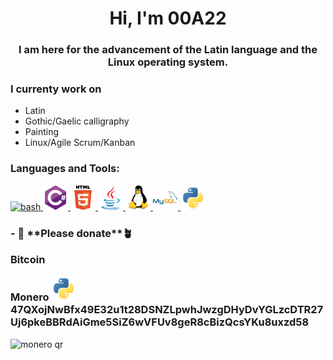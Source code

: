 <h1 align="center">Hi, I'm 00A22</h1>
<h3 align="center">I am here for the advancement of the Latin language and the Linux operating system.  </h3>
<h3>I currenty work on</h3>

<ul>
  <li>Latin
  <li>Gothic/Gaelic calligraphy
  <li>Painting
  <li>Linux/Agile Scrum/Kanban
</ul>

<p align="left">
</p>

<h3 align="left">Languages and Tools:</h3>
<p align="left"> <a href="https://www.gnu.org/software/bash/" target="_blank" rel="noreferrer"> <img src="https://www.vectorlogo.zone/logos/gnu_bash/gnu_bash-icon.svg" alt="bash" width="40" height="40"/> </a> <a href="https://www.w3schools.com/cs/" target="_blank" rel="noreferrer"> <img src="https://raw.githubusercontent.com/devicons/devicon/master/icons/csharp/csharp-original.svg" alt="csharp" width="40" height="40"/> </a> <a href="https://www.w3.org/html/" target="_blank" rel="noreferrer"> <img src="https://raw.githubusercontent.com/devicons/devicon/master/icons/html5/html5-original-wordmark.svg" alt="html5" width="40" height="40"/> </a> <a href="https://www.java.com" target="_blank" rel="noreferrer"> <img src="https://raw.githubusercontent.com/devicons/devicon/master/icons/java/java-original.svg" alt="java" width="40" height="40"/> </a> <a href="https://www.linux.org/" target="_blank" rel="noreferrer"> <img src="https://raw.githubusercontent.com/devicons/devicon/master/icons/linux/linux-original.svg" alt="linux" width="40" height="40"/> </a> <a href="https://www.mysql.com/" target="_blank" rel="noreferrer"> <img src="https://raw.githubusercontent.com/devicons/devicon/master/icons/mysql/mysql-original-wordmark.svg" alt="mysql" width="40" height="40"/> </a> <a href="https://www.python.org" target="_blank" rel="noreferrer"> <img src="https://raw.githubusercontent.com/devicons/devicon/master/icons/python/python-original.svg" alt="python" width="40" height="40"/> </a> </p>

<h3>
- 🌱 **Please donate**🪴

Bitcoin

Monero
  <img src="https://raw.githubusercontent.com/devicons/devicon/master/icons/python/python-original.svg" alt="python" width="40" height="40"/> </a>
  47QXojNwBfx49E32u1t28DSNZLpwhJwzgDHyDvYGLzcDTR27Uj6pkeBBRdAiGme5SiZ6wVFUv8geR8cBizQcsYKu8uxzd58
</h3>


![monero qr](https://github.com/00A22/00A22/assets/167036085/0e7b7962-0d9d-4e58-be93-1128d1666e47)
